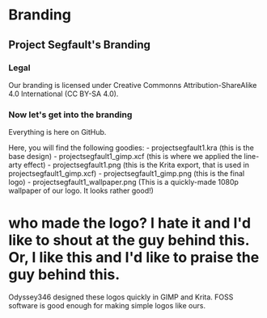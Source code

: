 # Branding

## Project Segfault's Branding

### Legal
Our branding is licensed under Creative Commonns Attribution-ShareAlike 4.0 International (CC BY-SA 4.0).

### Now let's get into the branding
Everything is here on GitHub. 

Here, you will find the following goodies:
    - projectsegfault1.kra (this is the base design)
    - projectsegfault1_gimp.xcf (this is where we applied the line-arty effect)
    - projectsegfault1.png (this is the Krita export, that is used in projectsegfault1_gimp.xcf)
    - projectsegfault1_gimp.png (this is the final logo)
    - projectsegfault1_wallpaper.png (This is a quickly-made 1080p wallpaper of our logo. It looks rather good!)

# who made the logo? I hate it and I'd like to shout at the guy behind this. Or, I like this and I'd like to praise the guy behind this.
Odyssey346 designed these logos quickly in GIMP and Krita. FOSS software is good enough for making simple logos like ours.
